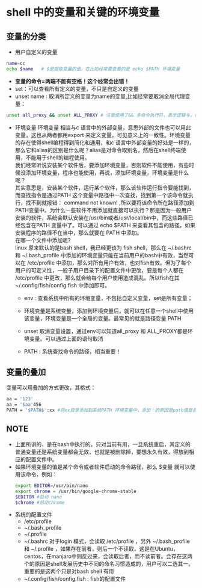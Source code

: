 # shell 中的变量和关键的环境变量

## 变量的分类
 - 用户自定义的变量
 ```sh
 name=cc
 echo $name   # $是提取变量的值，在比如经常要查看的是 echo $PATH 环境变量
 ```
 - **变量的命令=两端不能有空格！这个经常会出错！**
 - set：可以查看所有定义的变量，不只是自定义的变量
 - unset name : 取消所定义的变量为name的变量,比如经常要取消全局代理变量：
 ```sh
 unset all_proxy && unset ALL_PROXY # 注意使用了&& 多命令执行符，表示逻辑与，前一个命令执行，后一个命令才执行
 ```

 - 环境变量
环境变量 相当与c 语言中的外部变量，意思外部的文件也可以用此变量，这也从两者都用export 来定义变量，可见意义上的一致性。环境变量的存在使得shell编程得到简化和通用，和c 语言中外部变量的好处是一样的，那么它和alias的区别是什么呢？alias是对命令取别名，然后在shell终端使用，不能用于shell的编程使用。  
我们经常听说安装某个软件后，要添加环境变量，否则软件不能使用，有些时候没添加环境变量，程序也能使用，再说，添加环境变量，环境变量是什么呢？  
其实意思是，安装某个软件，运行某个软件，那么该软件运行指令要能找到，而查找指令是通过PATH 这个变量中路径中一次查找，找到第一个该命令就执行，找不到就报错： command not known! ,所以要将该命令所在路径添加到PATH变量中。为什么一些软件不用添加就直接可以执行？那是因为一般用户安装的软件，系统会默认安装在/usr/bin或者/usr/local/bin中，而这些路径已经包含在PATH 变量中了。可以通过 echo $PATH 来查看其包含的路径，如果安装程序的路径不在当中，那么就要在 PATH 中添加。  
在哪一个文件中添加呢?  
linux 原来默认的是bash shell，我已经更该为 fish shell，那么在 ~/.bashrc 和 ~/.bash_profile 中添加的环境变量只能在当前用户的bash中有效，当然可以在 /etc/profile 中添加，那么对所有用户有效，也对fish有效。但为了每个用户的可定义性，一般子用户目录下的配置文件中更改，要是每个人都在 /etc/profile 中更改，那么就会给每个用户使用造成混乱。所以fish在其 ~/.config/fish/config.fish 中添加即可。

    - env : 查看系统中所有的环境变量，不包括自定义变量，set是所有变量；
    - 环境变量是系统变量，添加到环境变量后，就可以在任意一个shell中使用该变量，环境变量是一个全局的变量。最常见的就是路径变量 PATH
    - unset 取消变量设置，通过env可以知道all_proxy 和 ALL_PROXY都是环境变量。可以通过上面的语句取消

    - PATH : 系统查找命令的路径，相当重要！

## 变量的叠加
变量可以用叠加的方式更改，其格式：  

```sh
aa = '123'
aa = '$aa'456
PATH = '$PATH$':xx #将xx目录添加到系统PATH 环境变量中，添加：的原因是path值是各个路径用：分开的。
```

## NOTE
- 上面所讲的，是在bash中执行的，只对当前有用，一旦系统重启，其定义的普通变量还是系统变量都会无效，也就是被删除掉，要想永久有效，得放到相应的配置文件中。
- 如果环境变量的值是某个命令或者软件启动的命令路径，那么 $变量 就可以使用该命令，例如：  
    ```sh
    export EDITOR=/usr/bin/nano
    export chrome = /usr/bin/google-chrome-stable
    $EDITOR #启动 nano
    $chrome #启动chrome
    ```
- 系统的配置文件
    - /etc/profile
    - ~/.bash_profile
    - ~/.profile  
    - ~/.bashrc   对于login 模式，会读取 /etc/profile ，另外 ~/.bash_profile 和 ~/.profile ，如果存在前者，则后一个不读取，这是在Ubuntu，centos，在manjaro中则反过来，会读取后者，而不读前者。会存在这两个的原因是shell发展历史中不同的命名习惯造成的，用户可以二选其一。重要的是这两个只是对bash shell 有用
    - ~/.config/fish/config.fish  : fish的配置文件
